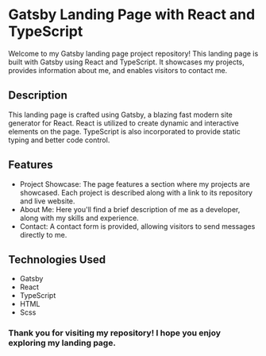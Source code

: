 # Gatsby Landing Page with React and TypeScript

Welcome to my Gatsby landing page project repository! This landing page is built with Gatsby using React and TypeScript. It showcases my projects, provides information about me, and enables visitors to contact me.

## Description

This landing page is crafted using Gatsby, a blazing fast modern site generator for React. React is utilized to create dynamic and interactive elements on the page. TypeScript is also incorporated to provide static typing and better code control.

## Features

- Project Showcase: The page features a section where my projects are showcased. Each project is described along with a link to its repository and live website.
- About Me: Here you'll find a brief description of me as a developer, along with my skills and experience.
- Contact: A contact form is provided, allowing visitors to send messages directly to me.

## Technologies Used

- Gatsby
- React
- TypeScript
- HTML
- Scss

### Thank you for visiting my repository! I hope you enjoy exploring my landing page.

